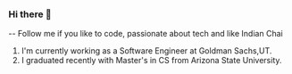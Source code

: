 ### Hi there 👋

-- Follow me if you like to code, passionate about tech and like Indian Chai 

1. I'm currently working as a Software Engineer at Goldman Sachs,UT.
2. I graduated recently with Master's in CS from Arizona State University.


<!--
**Brahanyaa98/Brahanyaa98** is a ✨ _special_ ✨ repository because its `README.md` (this file) appears on your GitHub profile.

Here are some ideas to get you started:

- 🔭 I’m currently working on  Machine Learning and Full Stack development Projects...
- 🌱 I’m currently learning Node.JS, JAVA & Software Defined Networking
- 👯 I’m looking to collaborate on ...
- 🤔 I’m looking for help with ...
- 💬 Ask me about ...
- 📫 How to reach me: ...
- 😄 Pronouns: ...
- ⚡ Fun fact: ...
-->
